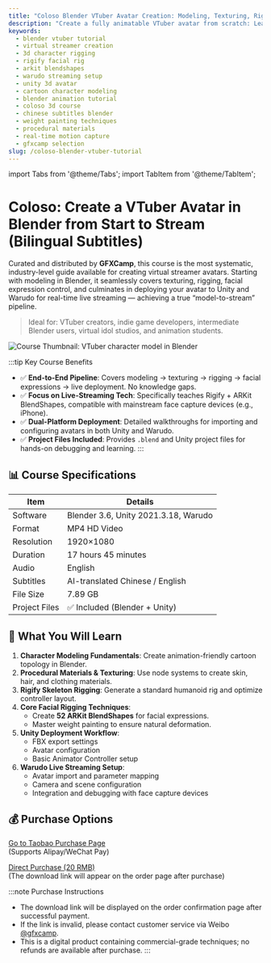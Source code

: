 ```yaml
---
title: "Coloso Blender VTuber Avatar Creation: Modeling, Texturing, Rigging & Animation Tutorial (Chinese/English Subtitles)"
description: "Create a fully animatable VTuber avatar from scratch: Learn character modeling, texturing, Rigify rigging, ARKit facial blendshapes, and deployment to Unity/Warudo for live streaming. 17-hour comprehensive course with project files and AI-translated bilingual subtitles."
keywords:
  - blender vtuber tutorial
  - virtual streamer creation
  - 3d character rigging
  - rigify facial rig
  - arkit blendshapes
  - warudo streaming setup
  - unity 3d avatar
  - cartoon character modeling
  - blender animation tutorial
  - coloso 3d course
  - chinese subtitles blender
  - weight painting techniques
  - procedural materials
  - real-time motion capture
  - gfxcamp selection
slug: /coloso-blender-vtuber-tutorial
---
```


import Tabs from '@theme/Tabs';
import TabItem from '@theme/TabItem';

# Coloso: Create a VTuber Avatar in Blender from Start to Stream (Bilingual Subtitles)

Curated and distributed by **GFXCamp**, this course is the most systematic, industry-level guide available for creating virtual streamer avatars. Starting with modeling in Blender, it seamlessly covers texturing, rigging, facial expression control, and culminates in deploying your avatar to Unity and Warudo for real-time live streaming — achieving a true “model-to-stream” pipeline.

> Ideal for: VTuber creators, indie game developers, intermediate Blender users, virtual idol studios, and animation students.

![Course Thumbnail: VTuber character model in Blender](https://www.gfxcamp.com/wp-content/uploads/2025/09/3D-VTuber-Creation-and-Learning-Techniques-from-Science-to-Art.jpg)

:::tip Key Course Benefits
- ✅ **End-to-End Pipeline**: Covers modeling → texturing → rigging → facial expressions → live deployment. No knowledge gaps.
- ✅ **Focus on Live-Streaming Tech**: Specifically teaches Rigify + ARKit BlendShapes, compatible with mainstream face capture devices (e.g., iPhone).
- ✅ **Dual-Platform Deployment**: Detailed walkthroughs for importing and configuring avatars in both Unity and Warudo.
- ✅ **Project Files Included**: Provides `.blend` and Unity project files for hands-on debugging and learning.
:::

## 📊 Course Specifications

| Item          | Details                                  |
|---------------|------------------------------------------|
| Software      | Blender 3.6, Unity 2021.3.18, Warudo     |
| Format        | MP4 HD Video                             |
| Resolution    | 1920×1080                                |
| Duration      | 17 hours 45 minutes                      |
| Audio         | English                                  |
| Subtitles     | AI-translated Chinese / English          |
| File Size     | 7.89 GB                                  |
| Project Files | ✅ Included (Blender + Unity)             |

## 🎯 What You Will Learn

1. **Character Modeling Fundamentals**: Create animation-friendly cartoon topology in Blender.
2. **Procedural Materials & Texturing**: Use node systems to create skin, hair, and clothing materials.
3. **Rigify Skeleton Rigging**: Generate a standard humanoid rig and optimize controller layout.
4. **Core Facial Rigging Techniques**:
   - Create **52 ARKit BlendShapes** for facial expressions.
   - Master weight painting to ensure natural deformation.
5. **Unity Deployment Workflow**:
   - FBX export settings
   - Avatar configuration
   - Basic Animator Controller setup
6. **Warudo Live Streaming Setup**:
   - Avatar import and parameter mapping
   - Camera and scene configuration
   - Integration and debugging with face capture devices


## 💰 Purchase Options

<Tabs>
<TabItem value="taobao" label="Buy on Taobao" default>

[Go to Taobao Purchase Page](https://item.taobao.com/item.htm?id=978118436015)  
(Supports Alipay/WeChat Pay)

</TabItem>
<TabItem value="direct" label="Quick Purchase">

[Direct Purchase (20 RMB)](https://www.gfxcamp.com/how-to-download/)  
(The download link will appear on the order page after purchase)

</TabItem>
</Tabs>

:::note Purchase Instructions
- The download link will be displayed on the order confirmation page after successful payment.
- If the link is invalid, please contact customer service via Weibo [@gfxcamp](http://weibo.com/gfxcamp).
- This is a digital product containing commercial-grade techniques; no refunds are available after purchase.
:::
